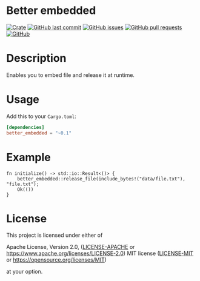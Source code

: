 # Better embedded

[![Crate](https://img.shields.io/crates/v/better_embedded.svg)](https://crates.io/crates/better_embedded)
[![GitHub last commit](https://img.shields.io/github/last-commit/xuxiaocheng0201/better_embedded)](https://github.com/xuxiaocheng0201/better_embedded/commits/master)
[![GitHub issues](https://img.shields.io/github/issues-raw/xuxiaocheng0201/better_embedded)](https://github.com/xuxiaocheng0201/better_embedded/issues)
[![GitHub pull requests](https://img.shields.io/github/issues-pr/xuxiaocheng0201/better_embedded)](https://github.com/xuxiaocheng0201/better_embedded/pulls)
[![GitHub](https://img.shields.io/github/license/xuxiaocheng0201/better_embedded)](https://github.com/xuxiaocheng0201/better_embedded/blob/master/LICENSE)


# Description

Enables you to embed file and release it at runtime.


# Usage

Add this to your `Cargo.toml`:

```toml
[dependencies]
better_embedded = "~0.1"
```


# Example

```rust,no_run
fn initialize() -> std::io::Result<()> {
    better_embedded::release_file(include_bytes!("data/file.txt"), "file.txt");
    Ok(())
}
```


# License

This project is licensed under either of

Apache License, Version 2.0, ([LICENSE-APACHE](LICENSE-APACHE) or https://www.apache.org/licenses/LICENSE-2.0)
MIT license ([LICENSE-MIT](LICENSE-MIT) or https://opensource.org/licenses/MIT)

at your option.
